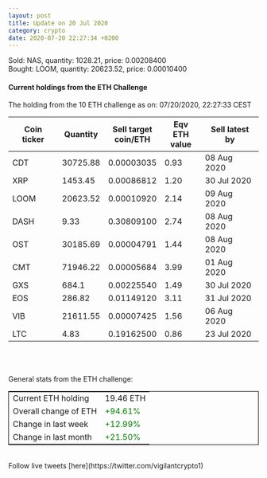 ```yaml
---
layout: post
title: Update on 20 Jul 2020
category: crypto
date: 2020-07-20 22:27:34 +0200
---
```

<!-- Global site tag (gtag.js) - Google Analytics -->
<script async src="https://www.googletagmanager.com/gtag/js?id=UA-103831149-5"></script>
<script>
  window.dataLayer = window.dataLayer || [];
  function gtag(){dataLayer.push(arguments);}
  gtag('js', new Date());

  gtag('config', 'UA-103831149-5');
</script>
Sold: NAS, quantity:      1028.21, price:   0.00208400<br>Bought: LOOM, quantity:     20623.52, price:   0.00010400<br>

#### Current holdings from the ETH Challenge

The holding from the 10 ETH challenge as on: 07/20/2020, 22:27:33 CEST

|Coin ticker|Quantity|Sell target<br>coin/ETH|Eqv ETH<br>value|Sell latest by|
|-----------|--------|-----------|-----------|--------------|
CDT|30725.88|  0.00003035|0.93|08 Aug 2020|
XRP|1453.45|  0.00086812|1.20|30 Jul 2020|
LOOM|20623.52|  0.00010920|2.14|09 Aug 2020|
DASH|9.33|  0.30809100|2.74|08 Aug 2020|
OST|30185.69|  0.00004791|1.44|08 Aug 2020|
CMT|71946.22|  0.00005684|3.99|01 Aug 2020|
GXS|684.1|  0.00225540|1.49|30 Jul 2020|
EOS|286.82|  0.01149120|3.11|31 Jul 2020|
VIB|21611.55|  0.00007425|1.56|06 Aug 2020|
LTC|4.83|  0.19162500|0.86|23 Jul 2020|

<br>
<br>
<br>
General stats from the ETH challenge:

<table style="border:1px solid black;margin-left:auto;margin-right:auto;">
	<tbody>
	<tr>
		<td>Current ETH holding</td>
		<td>     19.46 ETH</td>
	</tr>
	<tr>
		<td>Overall change of ETH</td>
		<td><font color="green">+94.61%</font></td>
	</tr>
	<tr>
		<td>Change in last week</td>
		<td><font color="green">+12.99%</font></td>
	</tr>
	<tr>
		<td>Change in last month</td>
		<td><font color="green">+21.50%</font></td>
	</tr>
	</tbody>
</table>

<br>
Follow live tweets [here](https://twitter.com/vigilantcrypto1)
<br>
<br>